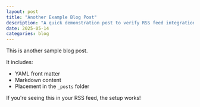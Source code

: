 ```yaml
---
layout: post
title: "Another Example Blog Post"
description: "A quick demonstration post to verify RSS feed integration."
date: 2025-05-14
categories: blog
---
```


This is another sample blog post.

It includes:

- YAML front matter
- Markdown content
- Placement in the `_posts` folder

If you're seeing this in your RSS feed, the setup works!